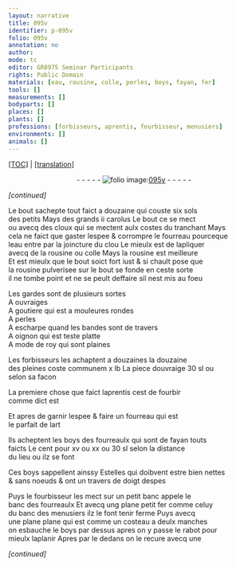 ```yaml
---
layout: narrative
title: 095v
identifier: p-095v
folio: 095v
annotation: no
author:
mode: tc
editor: GR8975 Seminar Participants
rights: Public Domain
materials: [eau, rousine, colle, perles, boys, fayan, fer]
tools: []
measurements: []
bodyparts: []
places: []
plants: []
professions: [forbisseurs, aprentis, fourbisseur, menusiers]
environments: []
animals: []
---
```


<p><a href="{{ site.baseurl }}/diplomatic/">[TOC]</a> | <a href="{{ site.baseurl }}/texts/p-095v_tl/" target="_blank">[translation]</a></p><div class="folio" align="center">- - - - - <a href="http://gallica.bnf.fr/ark:/12148/btv1b10500001g/f196.image" target="_blank"><img src="https://cu-mkp.github.io/2017-workshop-edition/assets/photo-icon.png" alt="folio image: " style="display:inline-block; margin-bottom:-3px;"/>095v</a> - - - - - </div>  
 
*[continued]*
  
Le bout sachepte tout faict a douzaine qui couste six sols<br/> des petits Mays des grands ii carolus Le bout <span class="del">ce</span> se mect<br/> ou avecq des cloux qui se mectent aulx costes du tranchant Mays<br/> cela ne faict que gaster lespee & corrompre le fourreau pourceque<br/> l<span class="m">eau</span> entre par la joincture du clou Le mieulx est de lapliquer<br/> avecq de la <span class="m">rousine</span> ou <span class="m">colle</span> Mays la <span class="m">rousine</span> est meilleure<br/> Et est mieulx que le bout soict fort iust & si chault pose que<br/> la <span class="m">rousine</span> pulverisee sur le bout se fonde en ceste sorte<br/> il ne tombe point et ne se peult deffaire sil nest mis au foeu
 
Les gardes sont de plusieurs sortes<br/> A ouvraiges<br/> A goutiere qui est a mouleures rondes<br/> A <span class="m">perles</span><br/> A escharpe quand les bandes sont de travers<br/> A oignon qui est teste platte<br/> A mode de roy qui sont plaines
 
Les <span class="pro">forbisseurs</span> les achaptent a douzaines la douzaine<br/> des pleines coste co<span class="exp">mmun</span>em x lb La piece douvraige 30 sl ou<br/> selon sa facon
 
La premiere chose que faict l<span class="pro">aprentis</span> cest de fourbir<br/> co<span class="exp">mm</span>e dict est
 
Et apres de garnir lespee & faire un fourreau qui est<br/> le parfait de lart
 
Ils acheptent les <span class="m">boys</span> des fourreaulx qui sont de <span class="m">fayan</span> touts<br/> faicts Le cent pour xv ou xx ou 30 sl selon la distance<br/> du lieu ou ilz se font
 
Ces <span class="m">boys</span> sappellent ainssy Estelles qui doibvent estre bien nettes<br/> & sans noeuds & ont un travers de doigt despes
 
Puys le <span class="pro">fourbisseur</span> les mect sur un petit banc appele le<br/> banc des fourreaulx Et avecq ung <span class="del">plane</span> petit <span class="m">fer</span> co<span class="exp">mm</span>e celuy<br/> du banc des <span class="pro">menusiers</span> ilz le font tenir ferme Puys avecq<br/> une <span class="del">plane</span> plane qui est co<span class="exp">mm</span>e un costeau a deulx manches<br/> on esbauche le <span class="m">boys</span> par dessus apres on y passe le rabot pour<br/> mieulx laplanir Apres par le dedans on le recure avecq une
 
*[continued]*
 
